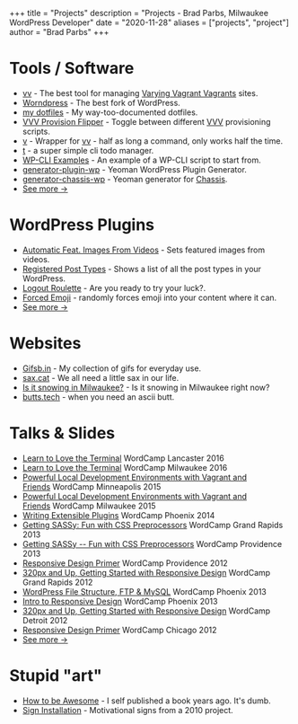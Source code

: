 +++
title = "Projects"
description = "Projects - Brad Parbs, Milwaukee WordPress Developer"
date = "2020-11-28"
aliases = ["projects", "project"]
author = "Brad Parbs"
+++


Tools / Software
==================

-   [vv](https://github.com/bradp/vv) - The best tool for managing [Varying Vagrant Vagrants](https://github.com/Varying-Vagrant-Vagrants/VVV) sites.
-   [Worndpress](https://github.com/worndpress) - The best fork of WordPress.
-   [my dotfiles](https://github.com/bradp/dotfiles) - My way-too-documented dotfiles.
-   [VVV Provision Flipper](https://github.com/bradp/VVV-Provision-Flipper) - Toggle between different [VVV](https://github.com/Varying-Vagrant-Vagrants/VVV) provisioning scripts.
-   [v](https://github.com/bradp/v) - Wrapper for [vv](https://github.com/bradp/vv) - half as long a command, only works half the time.
-   [t](https://github.com/bradp/t) - a super simple cli todo manager.
-   [WP-CLI Examples](https://github.com/bradp/WP-CLI-Examples) - An example of a WP-CLI script to start from.
-   [generator-plugin-wp](https://github.com/WebDevStudios/generator-plugin-wp) - Yeoman WordPress Plugin Generator.
-   [generator-chassis-wp](https://github.com/bradp/generator-chassis-wp) - Yeoman generator for [Chassis](http://chassis.io/).
-   [See more →](https://github.com/bradp)

WordPress Plugins
=================

-   [Automatic Feat. Images From Videos](https://wordpress.org/plugins/automatic-featured-images-from-videos) - Sets featured images from videos.
-   [Registered Post Types](https://github.com/bradp/registered-post-types) - Shows a list of all the post types in your WordPress.
-   [Logout Roulette](https://wordpress.org/plugins/logout-roulette/) - Are you ready to try your luck?.
-   [Forced Emoji](https://github.com/bradp/forced-emoji) - randomly forces emoji into your content where it can.
-   [See more →](https://profiles.wordpress.org/bradparbs/)

Websites
========

-   [Gifsb.in](https://gifsb.in/) - My collection of gifs for everyday use.
-   [sax.cat](https://sax.cat/) - We all need a little sax in our life.
-   [Is it snowing in Milwaukee?](https://isitsnowinginmilwaukee.com/) - Is it snowing in Milwaukee right now?
-   [butts.tech](https://butts.tech/) - when you need an ascii butt.

Talks & Slides
==============

-   [Learn to Love the Terminal](https://speakerdeck.com/bradp/learn-to-love-the-terminal) WordCamp Lancaster 2016
-   [Learn to Love the Terminal](https://speakerdeck.com/bradp/learn-to-love-the-terminal) WordCamp Milwaukee 2016
-   [Powerful Local Development Environments with Vagrant and Friends](https://wordpress.tv/2015/05/24/brad-parbs-powerful-local-development-environments-with-vagrant-and-friends/) WordCamp Minneapolis 2015
-   [Powerful Local Development Environments with Vagrant and Friends](https://speakerdeck.com/bradp/extremely-powerful-local-wordpress-development-with-vagrant-and-friends-1) WordCamp Milwaukee 2015
-   [Writing Extensible Plugins](https://wordpress.tv/2014/06/05/brad-parbs-writing-extensible-plugins/) WordCamp Phoenix 2014
-   [Getting SASSy: Fun with CSS Preprocessors](https://wordpress.tv/2013/10/14/brad-parbs-getting-sassy-fun-with-css-preprocessors-2/) WordCamp Grand Rapids 2013
-   [Getting SASSy -- Fun with CSS Preprocessors](https://wordpress.tv/2013/08/29/brad-parbs-getting-sassy-fun-with-css-preprocessors/) WordCamp Providence 2013
-   [Responsive Design Primer](https://wordpress.tv/2013/06/12/brad-parbs-responsive-design-primer-2/) WordCamp Providence 2012
-   [320px and Up, Getting Started with Responsive Design](https://wordpress.tv/2013/05/07/brad-parbs-320px-and-up-getting-started-with-responsive-design-2/) WordCamp Grand Rapids 2012
-   [WordPress File Structure, FTP & MySQL](https://wordpress.tv/2013/02/07/brad-parbs-wordpress-file-structure-ftp-mysql/) WordCamp Phoenix 2013
-   [Intro to Responsive Design](https://wordpress.tv/2013/01/31/brad-parbs-intro-to-responsive-design/) WordCamp Phoenix 2013
-   [320px and Up, Getting Started with Responsive Design](https://wordpress.tv/2012/11/02/brad-parbs-320px-and-up-getting-started-with-responsive-design/) WordCamp Detroit 2012
-   [Responsive Design Primer](https://wordpress.tv/2012/10/06/brad-parbs-responsive-design-primer/) WordCamp Chicago 2012
-   [See more →](https://speakerdeck.com/bradp)

Stupid "art"
============

-   [How to be Awesome](https://github.com/bradp/HowToBeAwesome) - I self published a book years ago. It's dumb.
-   [Sign Installation](https://github.com/bradp/Sign-Installation) - Motivational signs from a 2010 project.
